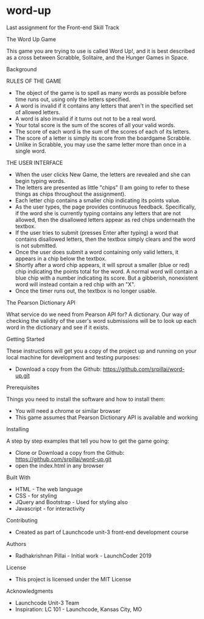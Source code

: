 # word-up
Last assignment for the Front-end Skill Track

The Word Up Game

This game you are trying to use is called Word Up!, and it is best described as a cross between Scrabble, Solitaire, and the Hunger Games in Space.

Background

RULES OF THE GAME
* The object of the game is to spell as many words as possible before time runs out, using only the letters specified.
* A word is invalid if it contains any letters that aren't in the specified set of allowed letters.
* A word is also invalid if it turns out not to be a real word.
* Your total score is the sum of the scores of all your valid words.
* The score of each word is the sum of the scores of each of its letters.
* The score of a letter is simply its score from the boardgame Scrabble.
* Unlike in Scrabble, you may use the same letter more than once in a single word.


THE USER INTERFACE
* When the user clicks New Game, the letters are revealed and she can begin typing words.
* The letters are presented as little "chips" (I am going to refer to these things as chips throughout the assignment).
* Each letter chip contains a smaller chip indicating its points value.
* As the user types, the page provides continuous feedback. Specifically, if the word she is currently typing contains any letters that are not allowed, then the disallowed letters appear as red chips underneath the textbox.
* If the user tries to submit (presses Enter after typing) a word that contains disallowed letters, then the textbox simply clears and the word is not submitted.
* Once the user does submit a word containing only valid letters, it appears in a chip below the textbox.
* Shortly after a word chip appears, it will sprout a smaller (blue or red) chip indicating the points total for the word. A normal word will contain a blue chip with a number indicating its score. But a gibberish, nonexistent word will instead contain a red chip with an "X".
* Once the timer runs out, the textbox is no longer usable.

The Pearson Dictionary API

What service do we need from Pearson API for? A dictionary. Our way of checking the validity of the user's word submissions will be to look up each word in the dictionary and see if it exists.


Getting Started

These instructions will get you a copy of the project up and running on your local machine for development and testing purposes:

* Download a copy from the Github: https://github.com/srpillai/word-up.git

Prerequisites

Things you need to install the software and how to install them:

* You will need a chrome or similar browser
* This game assumes that Pearson Dictionary API is available and working

Installing

A step by step examples that tell you how to get the game going:

* Clone or Download a copy from the Github: https://github.com/srpillai/word-up.git
* open the index.html in any browser

Built With

* HTML - The web language
* CSS - for styling
* JQuery and Bootstrap - Used for styling also
* Javascript - for interactivity

Contributing

* Created as part of Launchcode unit-3 front-end development course

Authors
* Radhakrishnan Pillai - Initial work - LaunchCoder 2019

License
* This project is licensed under the MIT License 

Acknowledgments
* Launchcode Unit-3 Team
* Inspiration: LC 101 - Launchcode, Kansas City, MO
